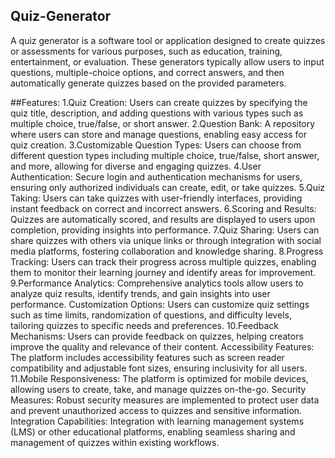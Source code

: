 ## Quiz-Generator
A quiz generator is a software tool or application designed to create quizzes or assessments for various purposes, such as education, training, entertainment, or evaluation. These generators typically allow users to input questions, multiple-choice options, and correct answers, and then automatically generate quizzes based on the provided parameters.

##Features:
1.Quiz Creation: Users can create quizzes by specifying the quiz title, description, and adding questions with various types such as multiple choice, true/false, or short answer.
2.Question Bank: A repository where users can store and manage questions, enabling easy access for quiz creation.
3.Customizable Question Types: Users can choose from different question types including multiple choice, true/false, short answer, and more, allowing for diverse and engaging quizzes.
4.User Authentication: Secure login and authentication mechanisms for users, ensuring only authorized individuals can create, edit, or take quizzes.
5.Quiz Taking: Users can take quizzes with user-friendly interfaces, providing instant feedback on correct and incorrect answers.
6.Scoring and Results: Quizzes are automatically scored, and results are displayed to users upon completion, providing insights into performance.
7.Quiz Sharing: Users can share quizzes with others via unique links or through integration with social media platforms, fostering collaboration and knowledge sharing.
8.Progress Tracking: Users can track their progress across multiple quizzes, enabling them to monitor their learning journey and identify areas for improvement.
9.Performance Analytics: Comprehensive analytics tools allow users to analyze quiz results, identify trends, and gain insights into user performance.
Customization Options: Users can customize quiz settings such as time limits, randomization of questions, and difficulty levels, tailoring quizzes to specific needs and preferences.
10.Feedback Mechanisms: Users can provide feedback on quizzes, helping creators improve the quality and relevance of their content.
Accessibility Features: The platform includes accessibility features such as screen reader compatibility and adjustable font sizes, ensuring inclusivity for all users.
11.Mobile Responsiveness: The platform is optimized for mobile devices, allowing users to create, take, and manage quizzes on-the-go.
Security Measures: Robust security measures are implemented to protect user data and prevent unauthorized access to quizzes and sensitive information.
Integration Capabilities: Integration with learning management systems (LMS) or other educational platforms, enabling seamless sharing and management of quizzes within existing workflows.



